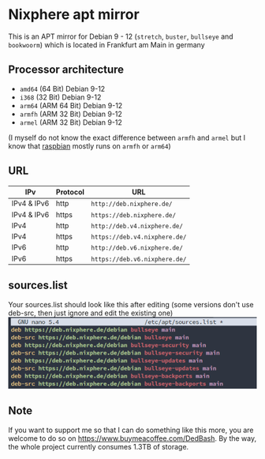 # Nixphere apt mirror
This is an APT mirror for Debian 9 - 12 (`stretch`, `buster`, `bullseye` and `bookwoorm`) which is located in Frankfurt am Main in germany

## Processor architecture
- `amd64` (64 Bit) Debian 9-12
- `i368` (32 Bit) Debian 9-12
- `arm64` (ARM 64 Bit) Debian 9-12
- `armfh` (ARM 32 Bit) Debian 9-12
- `armel` (ARM 32 Bit) Debian 9-12 

(I myself do not know the exact difference between `armfh` and `armel` but I know that <a href="http://www.raspbian.org/">raspbian</a> mostly runs on `armfh` or `arm64`)
## URL
| IPv | Protocol | URL |
|--|--|--|
| IPv4 & IPv6 | http | `http://deb.nixphere.de/` |
| IPv4 & IPv6 | https | `https://deb.nixphere.de/` |
| IPv4 | http | `http://deb.v4.nixphere.de/` |
| IPv4 | https | `https://deb.v4.nixphere.de/` |
| IPv6 | http | `http://deb.v6.nixphere.de/` |
| IPv6 | https | `https://deb.v6.nixphere.de/` |

## sources.list
Your sources.list should look like this after editing (some versions don't use deb-src, then just ignore and edit the existing one)<br>
<img src="https://github.com/Nixphere/APt-Mirror/raw/main/Screenshot%202023-02-24%20014427.png">

## Note
If you want to support me so that I can do something like this more, you are welcome to do so on https://www.buymeacoffee.com/DedBash. By the way, the whole project currently consumes 1.3TB of storage.
